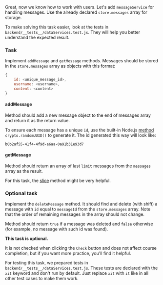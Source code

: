 Great, now we know how to work with users. Let's add `messageService` for handling messages.
Use the already declared `store.messages` array for storage.

To make solving this task easier, look at the tests in `backend/__tests__/dataServices.test.js`.
They will help you better understand the expected result.

### Task
Implement `addMessage` and `getMessage` methods.
Messages should be stored in the `store.messages` array as objects with this format:


```js
{
    id: <unique_message_id>,
    username: <username>,
    content: <content>
}
```

#### addMessage
Method should add a new message object to the end of messages array and return it as the return value.

To ensure each message has a unique `id`,
use the built-in Node.js [method](https://nodejs.org/api/crypto.html#cryptorandomuuidoptions) `crypto.randomUUID()` to generate it. The id generated this way will look like:

```text
b0b2af55-41f4-4f9d-a6aa-0a91b31e93d7
```

#### getMessage
Method should return an array of last `limit` messages from the `messages` array as the result.

<div class="hint">

For this task, the [slice](https://developer.mozilla.org/en-US/docs/Web/JavaScript/Reference/Global_Objects/Array/slice) method might be very helpful.
</div>

### Optional task
Implement the `deleteMessage` method. It should find and delete (with shift) a message with `id` equal to `messageId` from the `store.messages` array.
Note that the order of remaining messages in the array should not change.

Method should return `true` if a message was deleted and `false` otherwise (for example, no message with such id was found).

**This task is optional.**

It is not checked when clicking the `Check` button and does not affect course completion,
but if you want more practice, you'll find it helpful.

For testing this task, we prepared tests in `backend/__tests__/dataServices.test.js`.
These tests are declared with the `xit` keyword and don't run by default. 
Just replace `xit` with `it` like in all other test cases to make them work.
